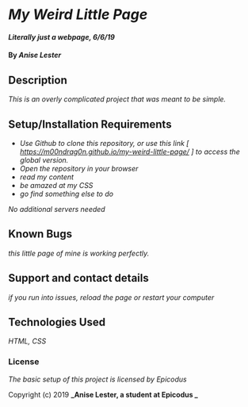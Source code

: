 # _My Weird Little Page_

#### _Literally just a webpage, 6/6/19_

#### By _**Anise Lester**_

## Description

_This is an overly complicated project that was meant to be simple._

## Setup/Installation Requirements

* _Use Github to clone this repository, or use this link [ https://m00ndrag0n.github.io/my-weird-little-page/ ] to access the global version._
* _Open the repository in your browser_
* _read my content_
* _be amazed at my CSS_
* _go find something else to do_

_No additional servers needed_

## Known Bugs

_this little page of mine is working perfectly._

## Support and contact details

_if you run into issues, reload the page or restart your computer_

## Technologies Used

_HTML, CSS_

### License

*The basic setup of this project is licensed by Epicodus*

Copyright (c) 2019 **_Anise Lester, a student at Epicodus _**

